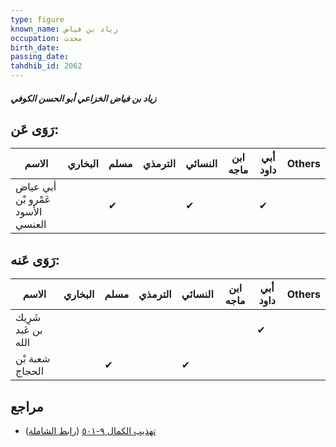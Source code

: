 ```yaml
---
type: figure
known_name: زياد بن فياض
occupation: محدث
birth_date:
passing_date:
tahdhib_id: 2062
---
```

##### زياد بن فياض الخزاعي أبو الحسن الكوفي

## رَوَى عَن:
| الاسم                             | البخاري | مسلم | الترمذي | النسائي | ابن ماجه | أبي داود | Others |
| --------------------------------- | ------- | ---- | ------- | ------- | -------- | -------- | ------ |
| أبي عياض عَمْرو بْن الأسود العنسي |         | ✔    |         | ✔       |          | ✔        |        |
## رَوَى عَنه:
| الاسم               | البخاري | مسلم | الترمذي | النسائي | ابن ماجه | أبي داود | Others |
| ------------------- | ------- | ---- | ------- | ------- | -------- | -------- | ------ |
| شَرِيك بن عَبد الله |         |      |         |         |          | ✔        |        |
| شعبة بْن الحجاج     |         | ✔    |         | ✔       |          |          |        |
## مراجع
- [تهذيب الكمال ٩-٥٠١](obsidian://open?vault=Tahdhib-al-Kamal&file=Figures/٢٠٦٢-زياد%20بن%20فياض%20الخزاعي%20أبو%20الحسن%20الكوفي) ([رابط الشاملة](https://shamela.ws/book/3722/4741))